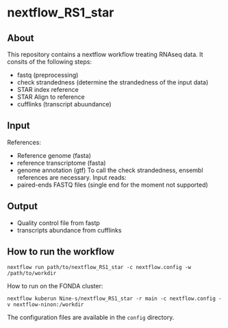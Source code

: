 # nextflow_RS1_star

## About

This repository contains a nextflow workflow treating RNAseq data.
It consits of the following steps:
- fastq (preprocessing)
- check strandedness (determine the strandedness of the input data)
- STAR index reference 
- STAR Align to reference
- cufflinks (transcript abuundance)

## Input

References: 
- Reference genome (fasta)
- reference transcriptome (fasta)
- genome annotation (gtf) 
To call the check strandedness, ensembl references are necessary.
Input reads: 
- paired-ends FASTQ files (single end for the moment not supported)

## Output

- Quality control file from fastp 
- transcripts abundance from cufflinks

## How to run the workflow

```
nextflow run path/to/nextflow_RS1_star -c nextflow.config -w /path/to/workdir
```

How to run on the FONDA cluster:
```
nextflow kuberun Nine-s/nextflow_RS1_star -r main -c nextflow.config -v nextflow-ninon:/workdir
```

The configuration files are available in the `config` directory.